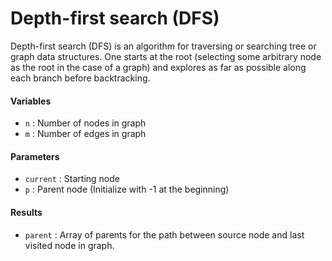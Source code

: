 # Depth-first search (DFS)

Depth-first search (DFS) is an algorithm for traversing or searching tree or graph data structures.
One starts at the root (selecting some arbitrary node as the root in the case of a graph) and explores as far as possible along each branch before backtracking.

#### Variables
* `n` : Number of nodes in graph
* `m` : Number of edges in graph

#### Parameters
* `current` : Starting node
* `p` : Parent node (Initialize with -1 at the beginning)

#### Results
* `parent` : Array of parents for the path between source node and last visited node in graph.
